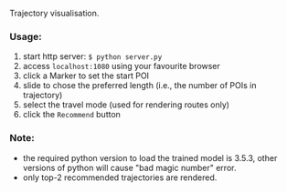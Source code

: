 Trajectory visualisation.

### Usage:
 1. start http server: `$ python server.py`
 1. access `localhost:1080` using your favourite browser
 1. click a Marker to set the start POI
 1. slide to chose the preferred length (i.e., the number of POIs in trajectory)
 1. select the travel mode (used for rendering routes only)
 1. click the `Recommend` button

### Note:
 - the required python version to load the trained model is 3.5.3, other versions of python will cause "bad magic number" error.
 - only top-2 recommended trajectories are rendered.
